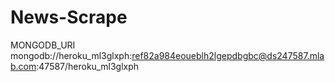 # News-Scrape

MONGODB_URI
mongodb://heroku_ml3glxph:ref82a984eoueblh2lgepdbgbc@ds247587.mlab.com:47587/heroku_ml3glxph